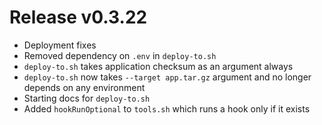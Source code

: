 # Release v0.3.22

- Deployment fixes
- Removed dependency on `.env` in `deploy-to.sh`
- `deploy-to.sh` takes application checksum as an argument always
- `deploy-to.sh` now takes `--target app.tar.gz` argument and no longer depends on any environment
- Starting docs for `deploy-to.sh`
- Added `hookRunOptional` to `tools.sh` which runs a hook only if it exists